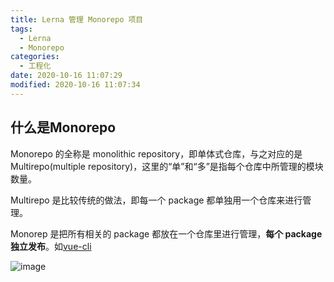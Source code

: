 ```yaml
---
title: Lerna 管理 Monorepo 项目
tags:
  - Lerna 
  - Monorepo
categories:
  - 工程化
date: 2020-10-16 11:07:29
modified: 2020-10-16 11:07:34
---
```


## 什么是Monorepo

Monorepo 的全称是 monolithic repository，即单体式仓库，与之对应的是 Multirepo(multiple repository)，这里的“单”和“多”是指每个仓库中所管理的模块数量。

Multirepo 是比较传统的做法，即每一个 package 都单独用一个仓库来进行管理。

Monorep 是把所有相关的 package 都放在一个仓库里进行管理，**每个 package 独立发布**。如[vue-cli](https://github.com/vuejs/vue-cli)

![image](http://img.provenr.cn/blog/2020-10-16%2011-11-35.png)